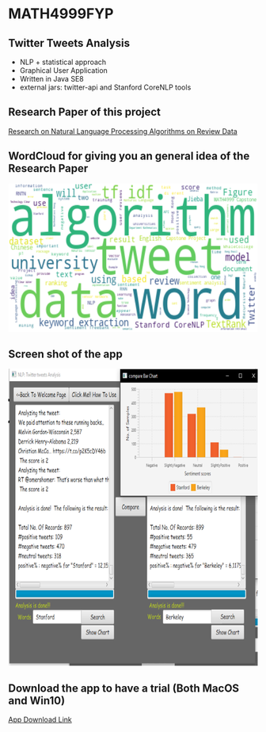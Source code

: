 # MATH4999FYP
## Twitter Tweets Analysis

<ul>
<li>NLP + statistical approach</li>
<li>Graphical User Application</li>
<li>Written in Java SE8</li>
<li>external jars: twitter-api and Stanford CoreNLP tools</li>
</ul>

## Research Paper of this project
[Research on Natural Language Processing Algorithms on Review Data](./report.pdf)
## WordCloud for giving you an general idea of the Research Paper
<img src="MATH4999_Project_wordCloud.PNG" alt="Word Cloud" height="300" width="600" />



## Screen shot of the app
<img src="figure_3_2.png" alt="Screen Shot" height="600" width="800" />

## Download the app to have a trial (Both MacOS and Win10)
<a href="https://drive.google.com/drive/folders/1hwhCPKTMisP0KW9z-EfICnxSyR9huZDC?usp=sharing" target="_blank">App Download Link</a>
